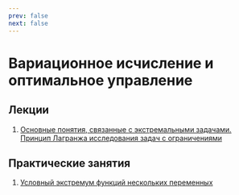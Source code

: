```yaml
---
prev: false
next: false
---
```


# Вариационное исчисление и оптимальное управление

## Лекции

1. [Основные понятия, связанные с экстремальными задачами. Принцип Лагранжа исследования задач с ограничениями](./2025/lectures/01/)

## Практические занятия

1. [Условный экстремум функций нескольких переменных](./2025/practice/01/)